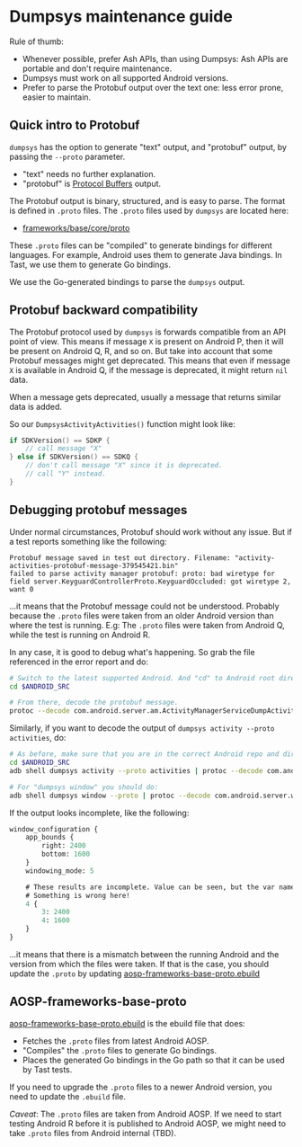# Dumpsys maintenance guide

Rule of thumb:

*   Whenever possible, prefer Ash APIs, than using Dumpsys: Ash APIs are
    portable and don't require maintenance.
*   Dumpsys must work on all supported Android versions.
*   Prefer to parse the Protobuf output over the text one: less error prone,
    easier to maintain.

## Quick intro to Protobuf

`dumpsys` has the option to generate "text" output, and "protobuf" output, by
passing the `--proto` parameter.

*   "text" needs no further explanation.
*   "protobuf" is [Protocol Buffers][protocol-buffers] output.

The Protobuf output is binary, structured, and is easy to parse. The format is
defined in `.proto` files. The `.proto` files used by `dumpsys` are located
here:

*   [frameworks/base/core/proto][frameworks-base]

[protocol-buffers]: https://developers.google.com/protocol-buffers/
[frameworks-base]: https://android.googlesource.com/platform/frameworks/base/+/refs/heads/android10-dev/core/proto/

These `.proto` files can be "compiled" to generate bindings for different
languages. For example, Android uses them to generate Java bindings. In Tast, we
use them to generate Go bindings.

We use the Go-generated bindings to parse the `dumpsys` output.

## Protobuf backward compatibility

The Protobuf protocol used by `dumpsys` is forwards compatible from an API point
of view. This means if message `X` is present on Android P, then it will be
present on Android Q, R, and so on. But take into account that some Protobuf
messages might get deprecated. This means that even if message `X` is available
in Android Q, if the message is deprecated, it might return `nil` data.

When a message gets deprecated, usually a message that returns similar data is
added.

So our `DumpsysActivityActivities()` function might look like:

```go
if SDKVersion() == SDKP {
    // call message "X"
} else if SDKVersion() == SDKQ {
    // don't call message "X" since it is deprecated.
    // call "Y" instead.
}
```

## Debugging protobuf messages

Under normal circumstances, Protobuf should work without any issue. But if a
test reports something like the following:

    Protobuf message saved in test out directory. Filename: "activity-activities-protobuf-message-379545421.bin"
    failed to parse activity manager protobuf: proto: bad wiretype for field server.KeyguardControllerProto.KeyguardOccluded: got wiretype 2, want 0

...it means that the Protobuf message could not be understood. Probably because
the `.proto` files were taken from an older Android version than where the test
is running. E.g: The `.proto` files were taken from Android Q, while the test is
running on Android R.

In any case, it is good to debug what's happening. So grab the file referenced
in the error report and do:

```sh
# Switch to the latest supported Android. And "cd" to Android root directory.
cd $ANDROID_SRC

# From there, decode the protobuf message.
protoc --decode com.android.server.am.ActivityManagerServiceDumpActivitiesProto frameworks/base/core/proto/android/server/activitymanagerservice.proto < protobuf-message-490183657.bin
```

Similarly, if you want to decode the output of `dumpsys activity --proto
activities`, do:

```sh
# As before, make sure that you are in the correct Android repo and directory:
cd $ANDROID_SRC
adb shell dumpsys activity --proto activities | protoc --decode com.android.server.am.ActivityManagerServiceDumpActivitiesProto frameworks/base/core/proto/android/server/activitymanagerservice.proto

# For "dumpsys window" you should do:
adb shell dumpsys window --proto | protoc --decode com.android.server.wm.WindowManagerServiceDumpProto frameworks/base/core/proto/android/server/windowmanagerservice.proto
```

If the output looks incomplete, like the following:

```proto
window_configuration {
    app_bounds {
        right: 2400
        bottom: 1600
    }
    windowing_mode: 5

    # These results are incomplete. Value can be seen, but the var name not.
    # Something is wrong here!
    4 {
        3: 2400
        4: 1600
    }
}
```

...it means that there is a mismatch between the running Android and the version
from which the files were taken. If that is the case, you should update the
`.proto` by updating [aosp-frameworks-base-proto.ebuild][aosp-frameworks-proto]

[aosp-frameworks-proto]: http://cs/chromeos_public/src/third_party/chromiumos-overlay/chromeos-base/aosp-frameworks-base-proto/

## AOSP-frameworks-base-proto

[aosp-frameworks-base-proto.ebuild][aosp-frameworks-proto] is the ebuild file
that does:

*   Fetches the `.proto` files from latest Android AOSP.
*   "Compiles" the `.proto` files to generate Go bindings.
*   Places the generated Go bindings in the Go path so that it can be used by
    Tast tests.

If you need to upgrade the `.proto` files to a newer Android version, you need
to update the `.ebuild` file.

*Caveat*: The `.proto` files are taken from Android AOSP. If we need to start
testing Android R before it is published to Android AOSP, we might need to take
`.proto` files from Android internal (TBD).
